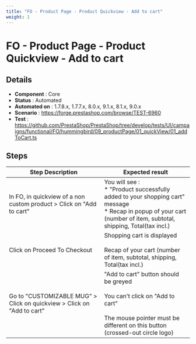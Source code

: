 ```yaml
---
title: "FO - Product Page - Product Quickview - Add to cart"
weight: 1
---
```


# FO - Product Page - Product Quickview - Add to cart
## Details
* **Component** : Core
* **Status** : Automated
* **Automated on** : 1.7.8.x, 1.7.7.x, 8.0.x, 9.1.x, 8.1.x, 9.0.x
* **Scenario** : https://forge.prestashop.com/browse/TEST-6960
* **Test** : https://github.com/PrestaShop/PrestaShop/tree/develop/tests/UI/campaigns/functional/FO/hummingbird/09_productPage/01_quickView/01_addToCart.ts

## Steps
| Step Description | Expected result |
| ----- | ----- |
| In FO, in quickview of a non custom product > Click on "Add to cart" | You will see :<br> * "Product successfully added to your shopping cart" message<br> * Recap in popup of your cart (number of item, subtotal, shipping, Total(tax incl.) |
| Click on Proceed To Checkout | Shopping cart is displayed<br><br>Recap of your cart (number of item, subtotal, shipping, Total(tax incl.) |
| Go to "CUSTOMIZABLE MUG" > Click on quickview > Click on "Add to cart" | "Add to cart" button should be greyed<br><br>You can't click on "Add to cart"<br><br>The mouse pointer must be different on this button (crossed-out circle logo) |
